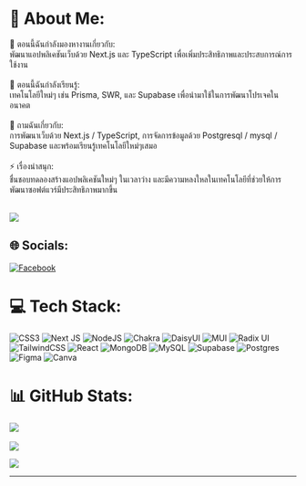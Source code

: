 # 💫 About Me:
🔭 ตอนนี้ฉันกำลังมองหางานเกี่ยวกับ:<br>พัฒนาแอปพลิเคชันเว็บด้วย Next.js และ TypeScript เพื่อเพิ่มประสิทธิภาพและประสบการณ์การใช้งาน<br><br>🌱 ตอนนี้ฉันกำลังเรียนรู้:<br>เทคโนโลยีใหม่ๆ เช่น Prisma, SWR, และ Supabase เพื่อนำมาใช้ในการพัฒนาโปรเจคในอนาคต<br><br>💬 ถามฉันเกี่ยวกับ:<br>การพัฒนาเว็บด้วย Next.js / TypeScript, การจัดการข้อมูลด้วย Postgresql / mysql / Supabase และพร้อมเรียนรู้เทคโนโลยีใหม่ๆเสมอ<br><br>⚡ เรื่องน่าสนุก:<br>ชื่นชอบทดลองสร้างแอปพลิเคชันใหม่ๆ ในเวลาว่าง และมีความหลงใหลในเทคโนโลยีที่ช่วยให้การพัฒนาซอฟต์แวร์มีประสิทธิภาพมากขึ้น<br><br> 

<img src="https://preview.redd.it/for-hire-pixel-art-commissions-open-for-one-slot-only-v0-n91yji2yz6yb1.gif?width=640&crop=smart&auto=webp&s=ad9f85bb9b44eec155001e1af42bcac368ee75e1"/>

## 🌐 Socials:
[![Facebook](https://img.shields.io/badge/Facebook-%231877F2.svg?logo=Facebook&logoColor=white)](https://facebook.com/https://www.facebook.com/profile.php?id=100089303584163) 

# 💻 Tech Stack:
![CSS3](https://img.shields.io/badge/css3-%231572B6.svg?style=for-the-badge&logo=css3&logoColor=white) ![Next JS](https://img.shields.io/badge/Next-black?style=for-the-badge&logo=next.js&logoColor=white) ![NodeJS](https://img.shields.io/badge/node.js-6DA55F?style=for-the-badge&logo=node.js&logoColor=white) ![Chakra](https://img.shields.io/badge/chakra-%234ED1C5.svg?style=for-the-badge&logo=chakraui&logoColor=white) ![DaisyUI](https://img.shields.io/badge/daisyui-5A0EF8?style=for-the-badge&logo=daisyui&logoColor=white) ![MUI](https://img.shields.io/badge/MUI-%230081CB.svg?style=for-the-badge&logo=mui&logoColor=white) ![Radix UI](https://img.shields.io/badge/radix%20ui-161618.svg?style=for-the-badge&logo=radix-ui&logoColor=white) ![TailwindCSS](https://img.shields.io/badge/tailwindcss-%2338B2AC.svg?style=for-the-badge&logo=tailwind-css&logoColor=white) ![React](https://img.shields.io/badge/react-%2320232a.svg?style=for-the-badge&logo=react&logoColor=%2361DAFB) ![MongoDB](https://img.shields.io/badge/MongoDB-%234ea94b.svg?style=for-the-badge&logo=mongodb&logoColor=white) ![MySQL](https://img.shields.io/badge/mysql-4479A1.svg?style=for-the-badge&logo=mysql&logoColor=white) ![Supabase](https://img.shields.io/badge/Supabase-3ECF8E?style=for-the-badge&logo=supabase&logoColor=white) ![Postgres](https://img.shields.io/badge/postgres-%23316192.svg?style=for-the-badge&logo=postgresql&logoColor=white) ![Figma](https://img.shields.io/badge/figma-%23F24E1E.svg?style=for-the-badge&logo=figma&logoColor=white) ![Canva](https://img.shields.io/badge/Canva-%2300C4CC.svg?style=for-the-badge&logo=Canva&logoColor=white)
# 📊 GitHub Stats:
![](https://github-readme-stats.vercel.app/api?username=XAN44&theme=slateorange&hide_border=true&include_all_commits=true&count_private=false)<br/>
<br/>
![](https://github-readme-stats.vercel.app/api/top-langs/?username=XAN44&theme=slateorange&hide_border=true&include_all_commits=true&count_private=false&layout=compact)

 
  
 <img src='https://i.pinimg.com/originals/10/d5/1a/10d51aa37731b05a5d085e15186e211c.gif'/>

---
 
<!-- Proudly created with GPRM ( https://gprm.itsvg.in ) -->
